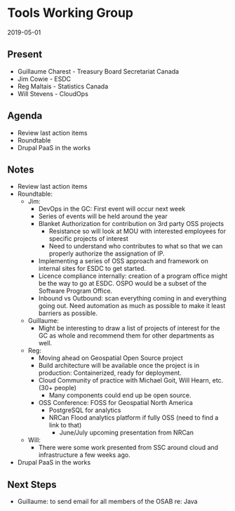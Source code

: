 # Tools Working Group
2019-05-01

## Present
* Guillaume Charest - Treasury Board Secretariat Canada
* Jim Cowie - ESDC
* Reg Maltais - Statistics Canada
* Will Stevens - CloudOps

## Agenda

* Review last action items
* Roundtable
* Drupal PaaS in the works

## Notes

* Review last action items
* Roundtable:
  * Jim:
    * DevOps in the GC: First event will occur next week
    * Series of events will be held around the year
    * Blanket Authorization for contribution on 3rd party OSS projects
      * Resistance so will look at MOU with interested employees for specific projects of interest
      * Need to understand who contributes to what so that we can properly authorize the assignation of IP.
    * Implementing a series of OSS approach and framework on internal sites for ESDC to get started.
    * Licence compliance internally: creation of a program office might be the way to go at ESDC. OSPO would be a subset of the Software Program Office. 
    * Inbound vs Outbound: scan everything coming in and everything going out. Need automation as much as possible to make it least barriers as possible.
  * Guillaume:
    * Might be interesting to draw a list of projects of interest for the GC as whole and recommend them for other departments as well.
  * Reg:
    * Moving ahead on Geospatial Open Source project
    * Build architecture will be available once the project is in production: Containerized, ready for deployment.
    * Cloud Community of practice with Michael Goit, Will Hearn, etc. (30+ people)
      * Many components could end up be open source.
    * OSS Conference: FOSS for Geospatial North America
      * PostgreSQL for analytics
      * NRCan Flood analytics platform if fully OSS (need to find a link to that)
        * June/July upcoming presentation from NRCan
  * Will:
    * There were some work presented from SSC around cloud and infrastructure a few weeks ago.
* Drupal PaaS in the works

## Next Steps

* Guillaume: to send email for all members of the OSAB re: Java
